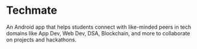 # Techmate
An Android app that helps students connect with like-minded peers in tech domains like App Dev, Web Dev, DSA, Blockchain, and more to collaborate on projects and hackathons.
